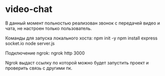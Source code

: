 # video-chat
В данный момент польностью реализован звонок с передачей видео и чата, не настроен только пользователь.

Команды для запуска локального хоста:
npm init -y
npm install express socket.io
node server.js

Подключение ngrok:
ngrok http 3000

Ngrok выдаст ссылку по которой можно будет запустить проект и проверить связь с другими пк.
